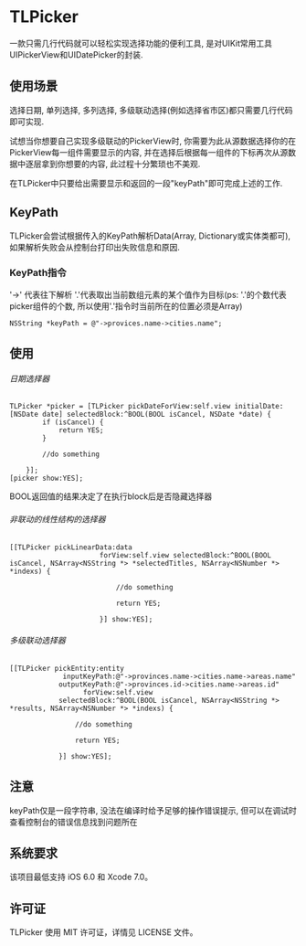 # TLPicker
一款只需几行代码就可以轻松实现选择功能的便利工具, 是对UIKit常用工具UIPickerView和UIDatePicker的封装.

## 使用场景
选择日期, 单列选择, 多列选择, 多级联动选择(例如选择省市区)都只需要几行代码即可实现.

试想当你想要自己实现多级联动的PickerView时, 你需要为此从源数据选择你的在PickerView每一组件需要显示的内容, 并在选择后根据每一组件的下标再次从源数据中逐层拿到你想要的内容, 此过程十分繁琐也不美观.

在TLPicker中只要给出需要显示和返回的一段"keyPath"即可完成上述的工作.

## KeyPath
TLPicker会尝试根据传入的KeyPath解析Data(Array, Dictionary或实体类都可), 如果解析失败会从控制台打印出失败信息和原因.

### KeyPath指令
'->' 代表往下解析
'.'代表取出当前数组元素的某个值作为目标(ps: '.'的个数代表picker组件的个数, 所以使用'.'指令时当前所在的位置必须是Array)

`NSString *keyPath = @"->provices.name->cities.name";`


## 使用

###### 日期选择器
```objc
TLPicker *picker = [TLPicker pickDateForView:self.view initialDate:[NSDate date] selectedBlock:^BOOL(BOOL isCancel, NSDate *date) {
        if (isCancel) {
            return YES;
        }
        
        //do something
        
    }];
[picker show:YES];
```


BOOL返回值的结果决定了在执行block后是否隐藏选择器



###### 非联动的线性结构的选择器
```objc
[[TLPicker pickLinearData:data
                      forView:self.view selectedBlock:^BOOL(BOOL isCancel, NSArray<NSString *> *selectedTitles, NSArray<NSNumber *> *indexs) {
                          
                          //do something
                          
                          return YES;
                          
                      }] show:YES];
```



###### 多级联动选择器
```
[[TLPicker pickEntity:entity
             inputKeyPath:@"->provinces.name->cities.name->areas.name"
            outputKeyPath:@"->provinces.id->cities.name->areas.id"
                  forView:self.view
            selectedBlock:^BOOL(BOOL isCancel, NSArray<NSString *> *results, NSArray<NSNumber *> *indexs) {
                
                //do something
                
                return YES;
                
            }] show:YES];
```

## 注意

keyPath仅是一段字符串, 没法在编译时给予足够的操作错误提示, 但可以在调试时查看控制台的错误信息找到问题所在

## 系统要求

该项目最低支持 iOS 6.0 和 Xcode 7.0。


## 许可证

TLPicker 使用 MIT 许可证，详情见 LICENSE 文件。

